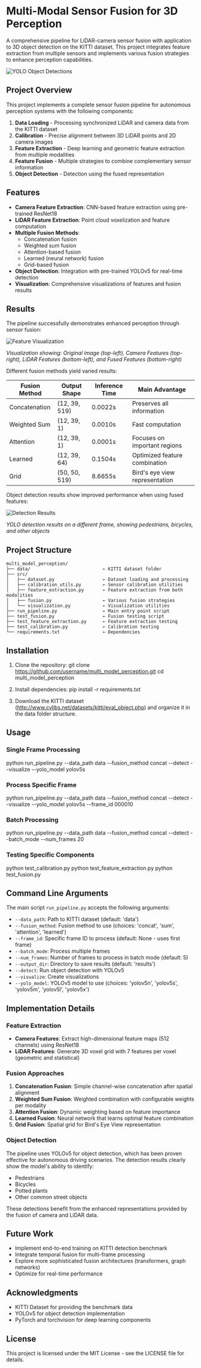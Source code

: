 # Multi-Modal Sensor Fusion for 3D Perception

A comprehensive pipeline for LiDAR-camera sensor fusion with application to 3D object detection on the KITTI dataset. This project integrates feature extraction from multiple sensors and implements various fusion strategies to enhance perception capabilities.

![YOLO Object Detections](detections_000000.png)

## Project Overview

This project implements a complete sensor fusion pipeline for autonomous perception systems with the following components:

1. **Data Loading** - Processing synchronized LiDAR and camera data from the KITTI dataset
2. **Calibration** - Precise alignment between 3D LiDAR points and 2D camera images
3. **Feature Extraction** - Deep learning and geometric feature extraction from multiple modalities
4. **Feature Fusion** - Multiple strategies to combine complementary sensor information
5. **Object Detection** - Detection using the fused representation

## Features

- **Camera Feature Extraction**: CNN-based feature extraction using pre-trained ResNet18
- **LiDAR Feature Extraction**: Point cloud voxelization and feature computation
- **Multiple Fusion Methods**:
  - Concatenation fusion
  - Weighted sum fusion
  - Attention-based fusion
  - Learned (neural network) fusion
  - Grid-based fusion
- **Object Detection**: Integration with pre-trained YOLOv5 for real-time detection
- **Visualization**: Comprehensive visualizations of features and fusion results

## Results

The pipeline successfully demonstrates enhanced perception through sensor fusion:

![Feature Visualization](features_000000.png)

*Visualization showing: Original image (top-left), Camera Features (top-right), LiDAR Features (bottom-left), and Fused Features (bottom-right)*

Different fusion methods yield varied results:

| Fusion Method | Output Shape | Inference Time | Main Advantage |
|---------------|--------------|----------------|----------------|
| Concatenation | (12, 39, 519) | 0.0022s | Preserves all information |
| Weighted Sum | (12, 39, 1) | 0.0010s | Fast computation |
| Attention | (12, 39, 1) | 0.0001s | Focuses on important regions |
| Learned | (12, 39, 64) | 0.1504s | Optimized feature combination |
| Grid | (50, 50, 519) | 8.6655s | Bird's eye view representation |

Object detection results show improved performance when using fused features:

![Detection Results](detections_000010.png)

*YOLO detection results on a different frame, showing pedestrians, bicycles, and other objects*

## Project Structure

```
multi_model_perception/
├── data/                           ← KITTI dataset folder
├── src/
│   ├── dataset.py                  ← Dataset loading and processing
│   ├── calibration_utils.py        ← Sensor calibration utilities
│   ├── feature_extraction.py       ← Feature extraction from both modalities
│   ├── fusion.py                   ← Various fusion strategies
│   └── visualization.py            ← Visualization utilities
├── run_pipeline.py                 ← Main entry point script
├── test_fusion.py                  ← Fusion testing script
├── test_feature_extraction.py      ← Feature extraction testing
├── test_calibration.py             ← Calibration testing
└── requirements.txt                ← Dependencies
```

## Installation

1. Clone the repository:
git clone https://github.com/username/multi_model_perception.git
cd multi_model_perception

2. Install dependencies:
pip install -r requirements.txt

3. Download the KITTI dataset (http://www.cvlibs.net/datasets/kitti/eval_object.php) and organize it in the data folder structure.

## Usage

### Single Frame Processing
python run_pipeline.py --data_path data --fusion_method concat --detect --visualize --yolo_model yolov5s

### Process Specific Frame
python run_pipeline.py --data_path data --fusion_method concat --detect --visualize --yolo_model yolov5s --frame_id 000010

### Batch Processing
python run_pipeline.py --data_path data --fusion_method concat --detect --batch_mode --num_frames 20

### Testing Specific Components
python test_calibration.py
python test_feature_extraction.py
python test_fusion.py

## Command Line Arguments

The main script `run_pipeline.py` accepts the following arguments:

- `--data_path`: Path to KITTI dataset (default: 'data')
- `--fusion_method`: Fusion method to use (choices: 'concat', 'sum', 'attention', 'learned')
- `--frame_id`: Specific frame ID to process (default: None - uses first frame)
- `--batch_mode`: Process multiple frames
- `--num_frames`: Number of frames to process in batch mode (default: 5)
- `--output_dir`: Directory to save results (default: 'results')
- `--detect`: Run object detection with YOLOv5
- `--visualize`: Create visualizations
- `--yolo_model`: YOLOv5 model to use (choices: 'yolov5n', 'yolov5s', 'yolov5m', 'yolov5l', 'yolov5x')

## Implementation Details

### Feature Extraction

- **Camera Features**: Extract high-dimensional feature maps (512 channels) using ResNet18
- **LiDAR Features**: Generate 3D voxel grid with 7 features per voxel (geometric and statistical)

### Fusion Approaches

1. **Concatenation Fusion**: Simple channel-wise concatenation after spatial alignment
2. **Weighted Sum Fusion**: Weighted combination with configurable weights per modality
3. **Attention Fusion**: Dynamic weighting based on feature importance
4. **Learned Fusion**: Neural network that learns optimal feature combination
5. **Grid Fusion**: Spatial grid for Bird's Eye View representation

### Object Detection

The pipeline uses YOLOv5 for object detection, which has been proven effective for autonomous driving scenarios. The detection results clearly show the model's ability to identify:
- Pedestrians
- Bicycles
- Potted plants 
- Other common street objects

These detections benefit from the enhanced representations provided by the fusion of camera and LiDAR data.

## Future Work

- Implement end-to-end training on KITTI detection benchmark
- Integrate temporal fusion for multi-frame processing
- Explore more sophisticated fusion architectures (transformers, graph networks)
- Optimize for real-time performance

## Acknowledgments

- KITTI Dataset for providing the benchmark data
- YOLOv5 for object detection implementation
- PyTorch and torchvision for deep learning components

## License

This project is licensed under the MIT License - see the LICENSE file for details.